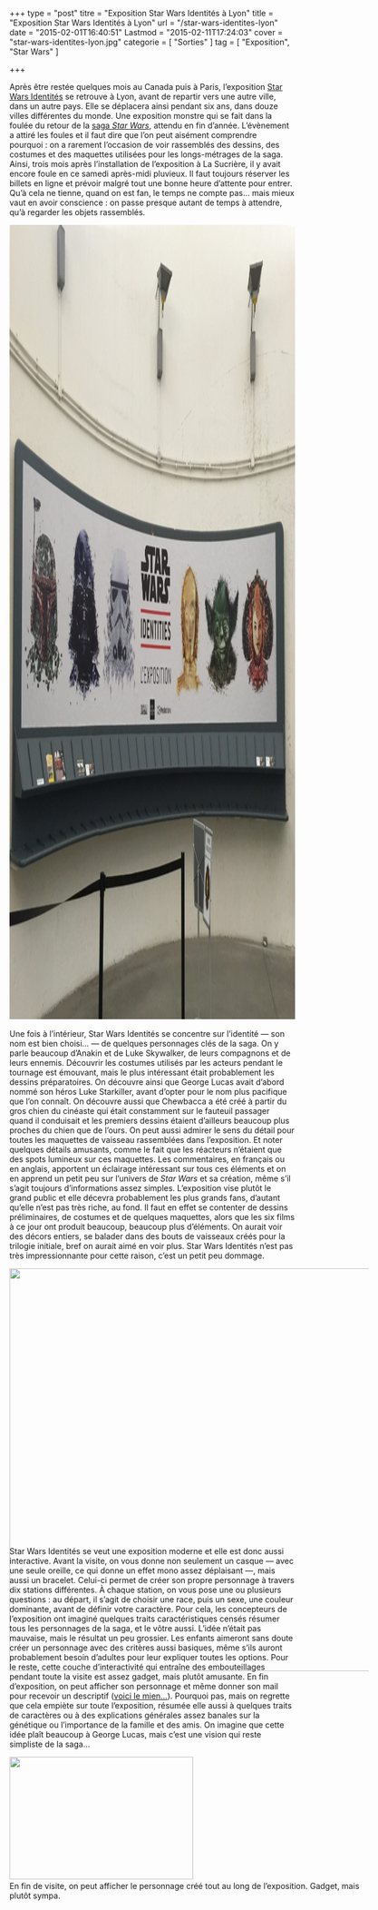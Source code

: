 +++
type = "post"
titre = "Exposition Star Wars Identités à Lyon"
title = "Exposition Star Wars Identités à Lyon"
url = "/star-wars-identites-lyon"
date = "2015-02-01T16:40:51"
Lastmod = "2015-02-11T17:24:03"
cover = "star-wars-identites-lyon.jpg"
categorie = [ "Sorties" ]
tag = [ "Exposition", "Star Wars" ]

+++

<p>Après être restée quelques mois au Canada puis à Paris, l&rsquo;exposition <a href="http://www.starwarsidentities.fr">Star Wars Identités</a> se retrouve à Lyon, avant de repartir vers une autre ville, dans un autre pays. Elle se déplacera ainsi pendant six ans, dans douze villes différentes du monde. Une exposition monstre qui se fait dans la foulée du retour de la <a href="/saga/star-wars/">saga <em>Star Wars</em></a>, attendu en fin d&rsquo;année. L&rsquo;évènement a attiré les foules et il faut dire que l&rsquo;on peut aisément comprendre pourquoi : on a rarement l&rsquo;occasion de voir rassemblés des dessins, des costumes et des maquettes utilisées pour les longs-métrages de la saga. Ainsi, trois mois après l&rsquo;installation de l&rsquo;exposition à La Sucrière, il y avait encore foule en ce samedi après-midi pluvieux. Il faut toujours réserver les billets en ligne et prévoir malgré tout une bonne heure d&rsquo;attente pour entrer. Qu&rsquo;à cela ne tienne, quand on est fan, le temps ne compte pas… mais mieux vaut en avoir conscience : on passe presque autant de temps à attendre, qu&rsquo;à regarder les objets rassemblés.</p>
<img src="star-wars-identites-sucriere.jpg" alt="star-wars-identites-sucriere" width="2100" height="1400" class="aligncenter size-full wp-image-13055" />
<p>Une fois à l&rsquo;intérieur, Star Wars Identités se concentre sur l&rsquo;identité — son nom est bien choisi… — de quelques personnages clés de la saga. On y parle beaucoup d&rsquo;Anakin et de Luke Skywalker, de leurs compagnons et de leurs ennemis. Découvrir les costumes utilisés par les acteurs pendant le tournage est émouvant, mais le plus intéressant était probablement les dessins préparatoires. On découvre ainsi que George Lucas avait d&rsquo;abord nommé son héros Luke Starkiller, avant d&rsquo;opter pour le nom plus pacifique que l&rsquo;on connaît. On découvre aussi que Chewbacca a été créé à partir du gros chien du cinéaste qui était constamment sur le fauteuil passager quand il conduisait et les premiers dessins étaient d&rsquo;ailleurs beaucoup plus proches du chien que de l&rsquo;ours. On peut aussi admirer le sens du détail pour toutes les maquettes de vaisseau rassemblées dans l&rsquo;exposition. Et noter quelques détails amusants, comme le fait que les réacteurs n&rsquo;étaient que des spots lumineux sur ces maquettes. Les commentaires, en français ou en anglais, apportent un éclairage intéressant sur tous ces éléments et on en apprend un petit peu sur l&rsquo;univers de <em>Star Wars</em> et sa création, même s&rsquo;il s&rsquo;agit toujours d&rsquo;informations assez simples. L&rsquo;exposition vise plutôt le grand public et elle décevra probablement les plus grands fans, d&rsquo;autant qu&rsquo;elle n&rsquo;est pas très riche, au fond. Il faut en effet se contenter de dessins préliminaires, de costumes et de quelques maquettes, alors que les six films à ce jour ont produit beaucoup, beaucoup plus d&rsquo;éléments. On aurait voir des décors entiers, se balader dans des bouts de vaisseaux créés pour la trilogie initiale, bref on aurait aimé en voir plus. Star Wars Identités n&rsquo;est pas très impressionnante pour cette raison, c&rsquo;est un petit peu dommage.</p>
<div class="tiled-gallery type-rectangular tiled-gallery-unresized" data-original-width="950" data-carousel-extra='{&quot;blog_id&quot;:1,&quot;permalink&quot;:&quot;http:\/\/voiretmanger.fr\/star-wars-identites-lyon\/&quot;,&quot;likes_blog_id&quot;:41913266}' > <div class="gallery-row" style="width: 950px; height: 476px;" data-original-width="950" data-original-height="476" > <div class="gallery-group images-1" style="width: 634px; height: 476px;" data-original-width="634" data-original-height="476" > <div class="tiled-gallery-item tiled-gallery-item-large"> <a href="/star-wars-identites-lyon/star-wars-identites-boba-fett/" border="0"> <img data-attachment-id="13029" data-orig-file="/wp-content/2015/02/star-wars-identites-boba-fett.jpg" data-orig-size="3264,2448" data-comments-opened="1" data-image-meta="{&quot;aperture&quot;:&quot;0&quot;,&quot;credit&quot;:&quot;&quot;,&quot;camera&quot;:&quot;&quot;,&quot;caption&quot;:&quot;&quot;,&quot;created_timestamp&quot;:&quot;0&quot;,&quot;copyright&quot;:&quot;&quot;,&quot;focal_length&quot;:&quot;0&quot;,&quot;iso&quot;:&quot;0&quot;,&quot;shutter_speed&quot;:&quot;0&quot;,&quot;title&quot;:&quot;&quot;,&quot;orientation&quot;:&quot;0&quot;}" data-image-title="Star Wars Identités : Boba Fett" data-image-description="" data-medium-file="/wp-content/2015/02/star-wars-identites-boba-fett-667x500.jpg" data-large-file="/wp-content/2015/02/star-wars-identites-boba-fett-1600x1200.jpg" src="star-wars-identités-spot-vaisseau.jpg?w=946&h=710&crop=1" width="946" height="710" data-original-width="946" data-original-height="710" title="star-wars-identités-spot-vaisseau" alt="" style="width: 946px; height: 710px;" /> </a> </div> </div> <!-- close group --> </div> <!-- close row --> </div>
<p>Star Wars Identités se veut une exposition moderne et elle est donc aussi interactive. Avant la visite, on vous donne non seulement un casque — avec une seule oreille, ce qui donne un effet mono assez déplaisant —, mais aussi un bracelet. Celui-ci permet de créer son propre personnage à travers dix stations différentes. À chaque station, on vous pose une ou plusieurs questions : au départ, il s&rsquo;agit de choisir une race, puis un sexe, une couleur dominante, avant de définir votre caractère. Pour cela, les concepteurs de l&rsquo;exposition ont imaginé quelques traits caractéristiques censés résumer tous les personnages de la saga, et le vôtre aussi. L&rsquo;idée n&rsquo;était pas mauvaise, mais le résultat un peu grossier. Les enfants aimeront sans doute créer un personnage avec des critères aussi basiques, même s&rsquo;ils auront probablement besoin d&rsquo;adultes pour leur expliquer toutes les options. Pour le reste, cette couche d&rsquo;interactivité qui entraîne des embouteillages pendant toute la visite est assez gadget, mais plutôt amusante. En fin d&rsquo;exposition, on peut afficher son personnage et même donner son mail pour recevoir un descriptif (<a href="http://sw-id.com/54cd1c118819f">voici le mien…</a>). Pourquoi pas, mais on regrette que cela empiète sur toute l&rsquo;exposition, résumée elle aussi à quelques traits de caractères ou à des explications générales assez banales sur la génétique ou l&rsquo;importance de la famille et des amis. On imagine que cette idée plaît beaucoup à George Lucas, mais c&rsquo;est une vision qui reste simpliste de la saga…</p>
<div class="tiled-gallery type-rectangular tiled-gallery-unresized" data-original-width="950" data-carousel-extra='{&quot;blog_id&quot;:1,&quot;permalink&quot;:&quot;http:\/\/voiretmanger.fr\/star-wars-identites-lyon\/&quot;,&quot;likes_blog_id&quot;:41913266}' > <div class="gallery-row" style="width: 950px; height: 467px;" data-original-width="950" data-original-height="467" > <div class="gallery-group images-1" style="width: 622px; height: 467px;" data-original-width="622" data-original-height="467" > <div class="tiled-gallery-item tiled-gallery-item-large"> <a href="/star-wars-identites-lyon/star-wars-identities-creation-personnage/" border="0"> <img data-attachment-id="13040" data-orig-file="/wp-content/2015/02/star-wars-identities-creation-personnage.jpg" data-orig-size="3264,2448" data-comments-opened="1" data-image-meta="{&quot;aperture&quot;:&quot;0&quot;,&quot;credit&quot;:&quot;&quot;,&quot;camera&quot;:&quot;&quot;,&quot;caption&quot;:&quot;&quot;,&quot;created_timestamp&quot;:&quot;0&quot;,&quot;copyright&quot;:&quot;&quot;,&quot;focal_length&quot;:&quot;0&quot;,&quot;iso&quot;:&quot;0&quot;,&quot;shutter_speed&quot;:&quot;0&quot;,&quot;title&quot;:&quot;&quot;,&quot;orientation&quot;:&quot;0&quot;}" data-image-title="Star Wars Identités : création d&rsquo;un personnage" data-image-description="" data-medium-file="/wp-content/2015/02/star-wars-identities-creation-personnage-667x500.jpg" data-large-file="/wp-content/2015/02/star-wars-identities-creation-personnage-1600x1200.jpg" src="star-wars-identites-personnage.jpg?w=324&h=216&crop=1" width="324" height="216" data-original-width="324" data-original-height="216" title="Star Wars Identités : nouveaux personnages" alt="" style="width: 324px; height: 216px;" /> </a> <div class="tiled-gallery-caption"> En fin de visite, on peut afficher le personnage créé tout au long de l&rsquo;exposition. Gadget, mais plutôt sympa. </div> </div> </div> <!-- close group --> </div> <!-- close row --> </div>


